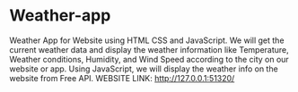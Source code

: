 # Weather-app
 Weather App for Website using HTML CSS and JavaScript. We will get the current weather data and display the weather information like Temperature,  Weather conditions, Humidity, and Wind Speed according to the city on our website or app. Using JavaScript, we will display the weather info on the website from Free API. WEBSITE LINK: http://127.0.0.1:51320/
 

